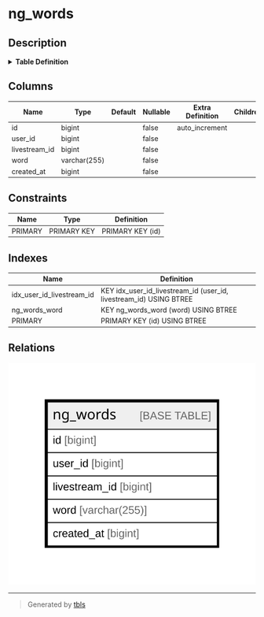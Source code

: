 # ng_words

## Description

<details>
<summary><strong>Table Definition</strong></summary>

```sql
CREATE TABLE `ng_words` (
  `id` bigint NOT NULL AUTO_INCREMENT,
  `user_id` bigint NOT NULL,
  `livestream_id` bigint NOT NULL,
  `word` varchar(255) CHARACTER SET utf8mb4 COLLATE utf8mb4_bin NOT NULL,
  `created_at` bigint NOT NULL,
  PRIMARY KEY (`id`),
  KEY `ng_words_word` (`word`),
  KEY `idx_user_id_livestream_id` (`user_id`,`livestream_id`)
) ENGINE=InnoDB AUTO_INCREMENT=[Redacted by tbls] DEFAULT CHARSET=utf8mb4 COLLATE=utf8mb4_bin
```

</details>

## Columns

| Name | Type | Default | Nullable | Extra Definition | Children | Parents | Comment |
| ---- | ---- | ------- | -------- | ---------------- | -------- | ------- | ------- |
| id | bigint |  | false | auto_increment |  |  |  |
| user_id | bigint |  | false |  |  |  |  |
| livestream_id | bigint |  | false |  |  |  |  |
| word | varchar(255) |  | false |  |  |  |  |
| created_at | bigint |  | false |  |  |  |  |

## Constraints

| Name | Type | Definition |
| ---- | ---- | ---------- |
| PRIMARY | PRIMARY KEY | PRIMARY KEY (id) |

## Indexes

| Name | Definition |
| ---- | ---------- |
| idx_user_id_livestream_id | KEY idx_user_id_livestream_id (user_id, livestream_id) USING BTREE |
| ng_words_word | KEY ng_words_word (word) USING BTREE |
| PRIMARY | PRIMARY KEY (id) USING BTREE |

## Relations

![er](ng_words.svg)

---

> Generated by [tbls](https://github.com/k1LoW/tbls)
